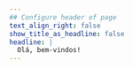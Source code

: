 ```yaml
---
## Configure header of page
text_align_right: false
show_title_as_headline: false
headline: |
  Olá, bem-vindos!
---
```


<!-- this is a subheadline -->
